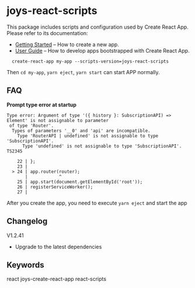 # joys-react-scripts

This package includes scripts and configuration used by Create React App.
Please refer to its documentation:

* [Getting Started](https://github.com/facebookincubator/create-react-app/blob/master/README.md#getting-started) – How to create a new app.
* [User Guide](https://github.com/facebookincubator/create-react-app/blob/master/packages/react-scripts/template/README.md) – How to develop apps bootstrapped with Create React App.

```
  create-react-app my-app --scripts-version=joys-react-scripts
```

Then `cd my-app`, `yarn eject`, `yarn start` can start APP normally.

## FAQ 

**Prompt type error at startup**

```
Type error: Argument of type '({ history }: SubscriptionAPI) => Element' is not assignable to parameter
 of type 'Router'.
  Types of parameters '__0' and 'api' are incompatible.
    Type 'RouterAPI | undefined' is not assignable to type 'SubscriptionAPI'.
      Type 'undefined' is not assignable to type 'SubscriptionAPI'.  TS2345

    22 | };
    23 |
  > 24 | app.router(router);
       |            ^
    25 | app.start(document.getElementById('root'));
    26 | registerServiceWorker();
    27 |
```

After you create the app, you need to execute `yarn eject` and start the app


## Changelog

V1.2.41

* Upgrade to the latest dependencies

## Keywords
react joys-create-react-app react-scripts
